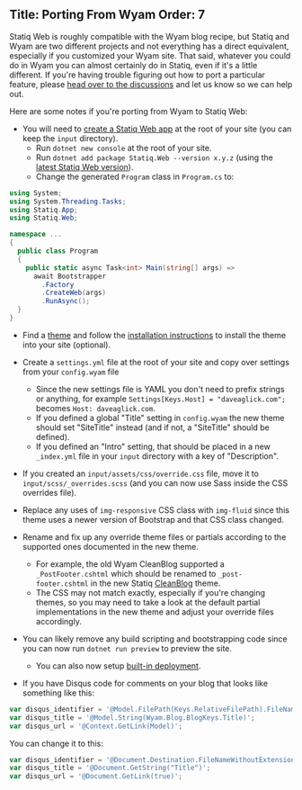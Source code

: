 Title: Porting From Wyam
Order: 7
---
Statiq Web is roughly compatible with the Wyam blog recipe, but Statiq and Wyam are two different projects and not everything has a direct equivalent, especially if you customized your Wyam site. That said, whatever you could do in Wyam you can almost certainly do in Statiq, even if it's a little different. If you're having trouble figuring out how to port a particular feature, please [head over to the discussions](https://github.com/statiqdev/Discussions/discussions) and let us know so we can help out.

Here are some notes if you're porting from Wyam to Statiq Web:

- You will need to [create a Statiq Web app](/web) at the root of your site (you can keep the `input` directory).
  - Run `dotnet new console` at the root of your site.
  - Run `dotnet add package Statiq.Web --version x.y.z` (using the [latest Statiq Web version](https://www.nuget.org/packages/Statiq.Web)).
  - Change the generated `Program` class in `Program.cs` to:

```csharp
using System;
using System.Threading.Tasks;
using Statiq.App;
using Statiq.Web;

namespace ...
{
  public class Program
  {
    public static async Task<int> Main(string[] args) =>
      await Bootstrapper
        .Factory
        .CreateWeb(args)
        .RunAsync();
  }
}
```

- Find a [theme](xref:web-themes) and follow the [installation instructions](xref:web-themes#installation) to install the theme into your site (optional).

- Create a `settings.yml` file at the root of your site and copy over settings from your `config.wyam` file
  - Since the new settings file is YAML you don't need to prefix strings or anything, for example `Settings[Keys.Host] = "daveaglick.com";` becomes `Host: daveaglick.com`.
  - If you defined a global "Title" setting in `config.wyam` the new theme should set "SiteTitle" instead (and if not, a "SiteTitle" should be defined).
  - If you defined an "Intro" setting, that should be placed in a new `_index.yml` file in your `input` directory with a key of "Description".

- If you created an `input/assets/css/override.css` file, move it to `input/scss/_overrides.scss` (and you can now use Sass inside the CSS overrides file).

- Replace any uses of `img-responsive` CSS class with `img-fluid` since this theme uses a newer version of Bootstrap and that CSS class changed.

- Rename and fix up any override theme files or partials according to the supported ones documented in the new theme.
  - For example, the old Wyam CleanBlog supported a `_PostFooter.cshtml` which should be renamed to `_post-footer.cshtml` in the new Statiq [CleanBlog](https://github.com/statiqdev/CleanBlog) theme.
  - The CSS may not match exactly, especially if you're changing themes, so you may need to take a look at the default partial implementations in the new theme and adjust your override files accordingly.

- You can likely remove any build scripting and bootstrapping code since you can now run `dotnet run preview` to preview the site.
  - You can also now setup [built-in deployment](xref:web-deployment).

- If you have Disqus code for comments on your blog that looks like something like this:

```javascript
var disqus_identifier = '@Model.FilePath(Keys.RelativeFilePath).FileNameWithoutExtension.FullPath';
var disqus_title = '@Model.String(Wyam.Blog.BlogKeys.Title)';
var disqus_url = '@Context.GetLink(Model)';
```

You can change it to this:

```javascript
var disqus_identifier = '@Document.Destination.FileNameWithoutExtension.FullPath';
var disqus_title = '@Document.GetString("Title")';
var disqus_url = '@Document.GetLink(true)';
```
